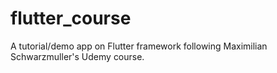 # flutter_course

A tutorial/demo app on Flutter framework following Maximilian Schwarzmuller's Udemy course.

